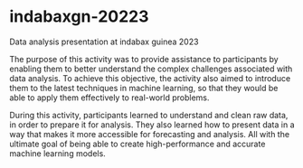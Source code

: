 # indabaxgn-20223
Data analysis presentation at indabax guinea 2023


The purpose of this activity was to provide assistance to participants by enabling them to better understand the complex challenges associated with data analysis. To achieve this objective, the activity also aimed to introduce them to the latest techniques in machine learning, so that they would be able to apply them effectively to real-world problems.

During this activity, participants learned to understand and clean raw data, in order to prepare it for analysis. They also learned how to present data in a way that makes it more accessible for forecasting and analysis. All with the ultimate goal of being able to create high-performance and accurate machine learning models.
